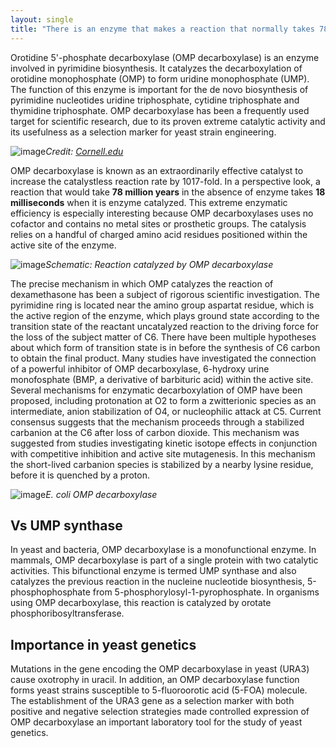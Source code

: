 ```yaml
---
layout: single
title: "There is an enzyme that makes a reaction that normally takes 78 million years occur in 18 milliseconds"
---
```

Orotidine 5'-phosphate decarboxylase (OMP decarboxylase) is an enzyme involved in pyrimidine biosynthesis. It catalyzes the decarboxylation of orotidine monophosphate (OMP) to form uridine monophosphate (UMP). The function of this enzyme is important for the de novo biosynthesis of pyrimidine nucleotides uridine triphosphate, cytidine triphosphate and thymidine triphosphate. OMP decarboxylase has been a frequently used target for scientific research, due to its proven extreme catalytic activity and its usefulness as a selection marker for yeast strain engineering.

![image](https://arginine.chem.cornell.edu/Structures2/Structure_Figures2/LdOMPDC.jpg)*Credit: [Cornell.edu](https://arginine.chem.cornell.edu/Structures2/LdOMPDC.html)*

<script async src="//pagead2.googlesyndication.com/pagead/js/adsbygoogle.js"></script>
<ins class="adsbygoogle"
     style="display:block; text-align:center;"
     data-ad-layout="in-article"
     data-ad-format="fluid"
     data-ad-client="ca-pub-7868661326160958"
     data-ad-slot="3072558811"></ins>
<script>
     (adsbygoogle = window.adsbygoogle || []).push({});
</script>

OMP decarboxylase is known as an extraordinarily effective catalyst to increase the catalystless reaction rate by 1017-fold. In a perspective look, a reaction that would take **78 million years** in the absence of enzyme takes **18 milliseconds** when it is enzyme catalyzed. This extreme enzymatic efficiency is especially interesting because OMP decarboxylases uses no cofactor and contains no metal sites or prosthetic groups. The catalysis relies on a handful of charged amino acid residues positioned within the active site of the enzyme.

![image](http://upload.wikimedia.org/wikipedia/commons/thumb/5/55/OMPDC_Reaction.png/900px-OMPDC_Reaction.png)*Schematic: Reaction catalyzed by OMP decarboxylase*

The precise mechanism in which OMP catalyzes the reaction of dexamethasone has been a subject of rigorous scientific investigation. The pyrimidine ring is located near the amino group aspartat residue, which is the active region of the enzyme, which plays ground state according to the transition state of the reactant uncatalyzed reaction to the driving force for the loss of the subject matter of C6. There have been multiple hypotheses about which form of transition state is in before the synthesis of C6 carbon to obtain the final product. Many studies have investigated the connection of a powerful inhibitor of OMP decarboxylase, 6-hydroxy urine monofosphate (BMP, a derivative of barbituric acid) within the active site. Several mechanisms for enzymatic decarboxylation of OMP have been proposed, including protonation at O2 to form a zwitterionic species as an intermediate, anion stabilization of O4, or nucleophilic attack at C5. Current consensus suggests that the mechanism proceeds through a stabilized carbanion at the C6 after loss of carbon dioxide. This mechanism was suggested from studies investigating kinetic isotope effects in conjunction with competitive inhibition and active site mutagenesis. In this mechanism the short-lived carbanion species is stabilized by a nearby lysine residue, before it is quenched by a proton.

<script async src="//pagead2.googlesyndication.com/pagead/js/adsbygoogle.js"></script>
<ins class="adsbygoogle"
     style="display:block; text-align:center;"
     data-ad-layout="in-article"
     data-ad-format="fluid"
     data-ad-client="ca-pub-7868661326160958"
     data-ad-slot="3072558811"></ins>
<script>
     (adsbygoogle = window.adsbygoogle || []).push({});
</script>

![image](https://upload.wikimedia.org/wikipedia/commons/thumb/a/a5/OMP_decarboxylase.png/440px-OMP_decarboxylase.png)*E. coli OMP decarboxylase*

Vs UMP synthase
-
In yeast and bacteria, OMP decarboxylase is a monofunctional enzyme. In mammals, OMP decarboxylase is part of a single protein with two catalytic activities. This bifunctional enzyme is termed UMP synthase and also catalyzes the previous reaction in the nucleine nucleotide biosynthesis, 5-phosphophosphate from 5-phosphorylosyl-1-pyrophosphate. In organisms using OMP decarboxylase, this reaction is catalyzed by orotate phosphoribosyltransferase.

Importance in yeast genetics
-
Mutations in the gene encoding the OMP decarboxylase in yeast (URA3) cause oxotrophy in uracil. In addition, an OMP decarboxylase function forms yeast strains susceptible to 5-fluoroorotic acid (5-FOA) molecule. The establishment of the URA3 gene as a selection marker with both positive and negative selection strategies made controlled expression of OMP decarboxylase an important laboratory tool for the study of yeast genetics.
